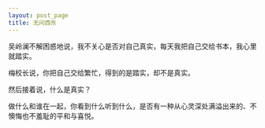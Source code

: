 ```yaml
---
layout: post_page
title: 无问西东
---
```


吴岭澜不解困惑地说，我不关心是否对自己真实，每天我把自己交给书本，我心里就踏实。

梅校长说，你把自己交给繁忙，得到的是踏实，却不是真实。

然后接着说，什么是真实？

做什么和谁在一起，你看到什么听到什么，是否有一种从心灵深处满溢出来的、不懊悔也不羞耻的平和与喜悦。
